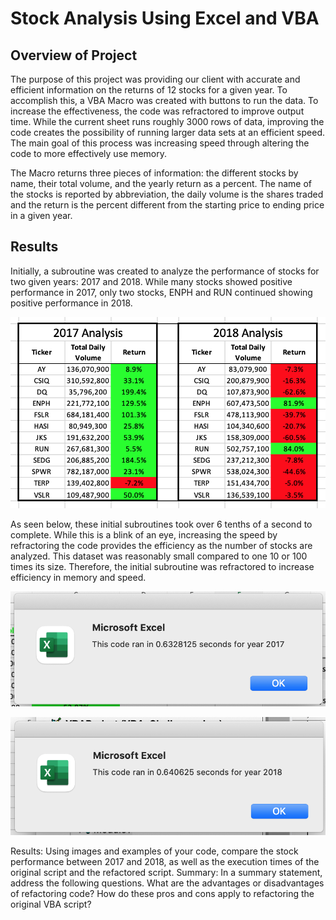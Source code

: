 # Stock Analysis Using Excel and VBA
## Overview of Project
The purpose of this project was providing our client with accurate and efficient information on the returns of 12 stocks for a given year. To accomplish this, a VBA Macro was created with buttons to run the data. To increase the effectiveness, the code was refractored to improve output time. While the current sheet runs roughly 3000 rows of data, improving the code creates the possibility of running larger data sets at an efficient speed. The main goal of this process was increasing speed through altering the code to more effectively use memory. 

The Macro returns three pieces of information: the different stocks by name, their total volume, and the yearly return as a percent. The name of the stocks is reported by abbreviation, the daily volume is the shares traded and the return is the percent different from the starting price to ending price in a given year. 

## Results
Initially, a subroutine was created to analyze the performance of stocks for two given years: 2017 and 2018. While many stocks showed positive performance in 2017, only two stocks, ENPH and RUN continued showing positive performance in 2018. 
<p align="center">
<img src="https://github.com/teachjanderson/stock-analysis/blob/main/images/StockAnalysis.png" width="600" />

As seen below, these initial subroutines took over 6 tenths of a second to complete. While this is a blink of an eye, increasing the speed by refractoring the code provides the efficiency as the number of stocks are analyzed. This dataset was reasonably small compared to one 10 or 100 times its size. Therefore, the initial subroutine was refractored to increase efficiency in memory and speed. 
<p align="center">
<img src="https://github.com/teachjanderson/stock-analysis/blob/main/images/2017.1.png" width="600" />
  
<p align="center">
<img src="https://github.com/teachjanderson/stock-analysis/blob/main/images/2018.png" width="600" />

  
Results: Using images and examples of your code, compare the stock performance between 2017 and 2018, as well as the execution times of the original script and the refactored script.
Summary: In a summary statement, address the following questions.
What are the advantages or disadvantages of refactoring code?
How do these pros and cons apply to refactoring the original VBA script?
